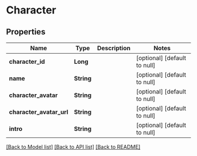 # Character
## Properties

| Name | Type | Description | Notes |
|------------ | ------------- | ------------- | -------------|
| **character\_id** | **Long** |  | [optional] [default to null] |
| **name** | **String** |  | [optional] [default to null] |
| **character\_avatar** | **String** |  | [optional] [default to null] |
| **character\_avatar\_url** | **String** |  | [optional] [default to null] |
| **intro** | **String** |  | [optional] [default to null] |

[[Back to Model list]](../README.md#documentation-for-models) [[Back to API list]](../README.md#documentation-for-api-endpoints) [[Back to README]](../README.md)

